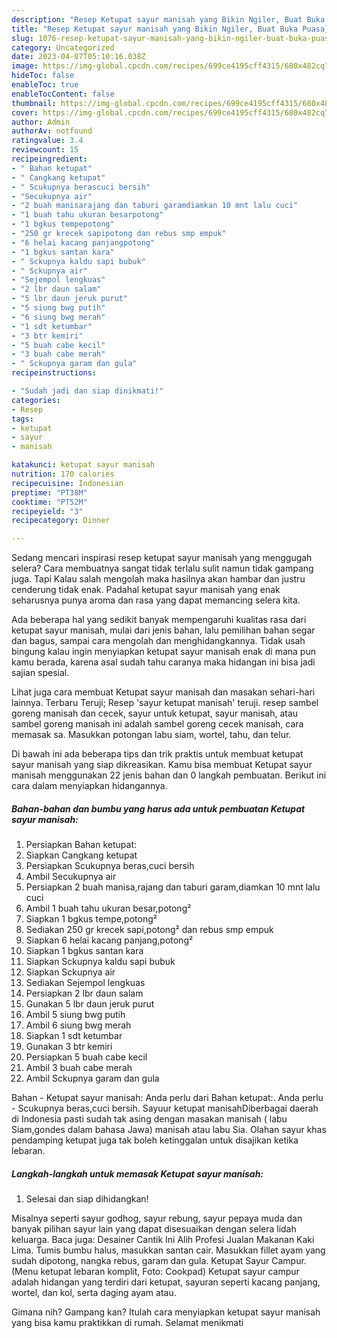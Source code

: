 ```yaml
---
description: "Resep Ketupat sayur manisah yang Bikin Ngiler, Buat Buka Puasa}"
title: "Resep Ketupat sayur manisah yang Bikin Ngiler, Buat Buka Puasa}"
slug: 1076-resep-ketupat-sayur-manisah-yang-bikin-ngiler-buat-buka-puasa
category: Uncategorized
date: 2023-04-07T05:10:16.038Z
image: https://img-global.cpcdn.com/recipes/699ce4195cff4315/680x482cq70/ketupat-sayur-manisah-foto-resep-utama.jpg
hideToc: false
enableToc: true
enableTocContent: false
thumbnail: https://img-global.cpcdn.com/recipes/699ce4195cff4315/680x482cq70/ketupat-sayur-manisah-foto-resep-utama.jpg
cover: https://img-global.cpcdn.com/recipes/699ce4195cff4315/680x482cq70/ketupat-sayur-manisah-foto-resep-utama.jpg
author: Admin
authorAv: notfound
ratingvalue: 3.4
reviewcount: 15
recipeingredient:
- " Bahan ketupat"
- " Cangkang ketupat"
- " Scukupnya berascuci bersih"
- "Secukupnya air"
- "2 buah manisarajang dan taburi garamdiamkan 10 mnt lalu cuci"
- "1 buah tahu ukuran besarpotong"
- "1 bgkus tempepotong"
- "250 gr krecek sapipotong dan rebus smp empuk"
- "6 helai kacang panjangpotong"
- "1 bgkus santan kara"
- " Sckupnya kaldu sapi bubuk"
- " Sckupnya air"
- "Sejempol lengkuas"
- "2 lbr daun salam"
- "5 lbr daun jeruk purut"
- "5 siung bwg putih"
- "6 siung bwg merah"
- "1 sdt ketumbar"
- "3 btr kemiri"
- "5 buah cabe kecil"
- "3 buah cabe merah"
- " Sckupnya garam dan gula"
recipeinstructions:

- "Sudah jadi dan siap dinikmati!"
categories:
- Resep
tags:
- ketupat
- sayur
- manisah

katakunci: ketupat sayur manisah 
nutrition: 170 calories
recipecuisine: Indonesian
preptime: "PT38M"
cooktime: "PT52M"
recipeyield: "3"
recipecategory: Dinner

---
```



Sedang mencari inspirasi resep ketupat sayur manisah yang menggugah selera? Cara membuatnya sangat tidak terlalu sulit namun tidak gampang juga. Tapi Kalau salah mengolah maka hasilnya akan hambar dan justru cenderung tidak enak. Padahal ketupat sayur manisah yang enak seharusnya punya aroma dan rasa yang dapat memancing selera kita.


Ada beberapa hal yang sedikit banyak mempengaruhi kualitas rasa dari ketupat sayur manisah, mulai dari jenis bahan, lalu pemilihan bahan segar dan bagus, sampai cara mengolah dan menghidangkannya. Tidak usah bingung kalau ingin menyiapkan ketupat sayur manisah enak di mana pun kamu berada, karena asal sudah tahu caranya maka hidangan ini bisa jadi sajian spesial.

Lihat juga cara membuat Ketupat sayur manisah dan masakan sehari-hari lainnya. Terbaru Teruji; Resep &#39;sayur ketupat manisah&#39; teruji. resep sambel goreng manisah dan cecek, sayur untuk ketupat, sayur manisah, atau sambel goreng manisah ini adalah sambel goreng cecek manisah, cara memasak sa. Masukkan potongan labu siam, wortel, tahu, dan telur.


Di bawah ini ada beberapa tips dan trik praktis untuk membuat ketupat sayur manisah yang siap dikreasikan. Kamu bisa membuat Ketupat sayur manisah menggunakan 22 jenis bahan dan 0 langkah pembuatan. Berikut ini cara dalam menyiapkan hidangannya.

<!--inarticleads1-->

##### Bahan-bahan dan bumbu yang harus ada untuk pembuatan Ketupat sayur manisah:

1. Persiapkan  Bahan ketupat:
1. Siapkan  Cangkang ketupat
1. Persiapkan  Scukupnya beras,cuci bersih
1. Ambil Secukupnya air
1. Persiapkan 2 buah manisa,rajang dan taburi garam,diamkan 10 mnt lalu cuci
1. Ambil 1 buah tahu ukuran besar,potong²
1. Siapkan 1 bgkus tempe,potong²
1. Sediakan 250 gr krecek sapi,potong² dan rebus smp empuk
1. Siapkan 6 helai kacang panjang,potong²
1. Siapkan 1 bgkus santan kara
1. Siapkan  Sckupnya kaldu sapi bubuk
1. Siapkan  Sckupnya air
1. Sediakan Sejempol lengkuas
1. Persiapkan 2 lbr daun salam
1. Gunakan 5 lbr daun jeruk purut
1. Ambil 5 siung bwg putih
1. Ambil 6 siung bwg merah
1. Siapkan 1 sdt ketumbar
1. Gunakan 3 btr kemiri
1. Persiapkan 5 buah cabe kecil
1. Ambil 3 buah cabe merah
1. Ambil  Sckupnya garam dan gula


Bahan - Ketupat sayur manisah: Anda perlu dari Bahan ketupat:. Anda perlu - Scukupnya beras,cuci bersih. Sayuur ketupat manisahDiberbagai daerah di Indonesia pasti sudah tak asing dengan masakan manisah ( labu Siam,gondes dalam bahasa Jawa) manisah atau labu Sia. Olahan sayur khas pendamping ketupat juga tak boleh ketinggalan untuk disajikan ketika lebaran. 

<!--inarticleads2-->

##### Langkah-langkah untuk memasak Ketupat sayur manisah:


1. Selesai dan siap dihidangkan!

Misalnya seperti sayur godhog, sayur rebung, sayur pepaya muda dan banyak pilihan sayur lain yang dapat disesuaikan dengan selera lidah keluarga. Baca juga: Desainer Cantik Ini Alih Profesi Jualan Makanan Kaki Lima. Tumis bumbu halus, masukkan santan cair. Masukkan fillet ayam yang sudah dipotong, nangka rebus, garam dan gula. Ketupat Sayur Campur. (Menu ketupat lebaran komplit, Foto: Cookpad) Ketupat sayur campur adalah hidangan yang terdiri dari ketupat, sayuran seperti kacang panjang, wortel, dan kol, serta daging ayam atau. 

Gimana nih? Gampang kan? Itulah cara menyiapkan ketupat sayur manisah yang bisa kamu praktikkan di rumah. Selamat menikmati
